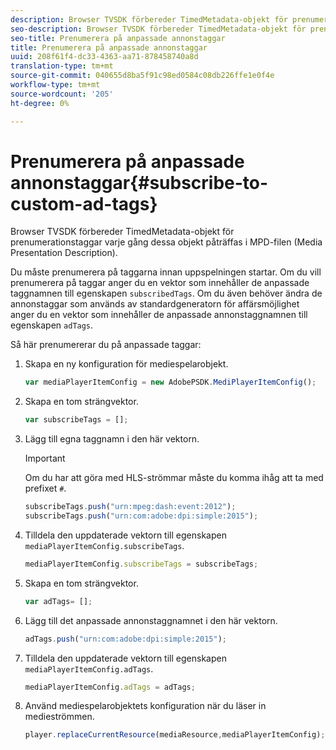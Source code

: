 ```yaml
---
description: Browser TVSDK förbereder TimedMetadata-objekt för prenumerationstaggar varje gång dessa objekt påträffas i MPD-filen (Media Presentation Description).
seo-description: Browser TVSDK förbereder TimedMetadata-objekt för prenumerationstaggar varje gång dessa objekt påträffas i MPD-filen (Media Presentation Description).
seo-title: Prenumerera på anpassade annonstaggar
title: Prenumerera på anpassade annonstaggar
uuid: 208f61f4-dc33-4363-aa71-878458740a8d
translation-type: tm+mt
source-git-commit: 040655d8ba5f91c98ed0584c08db226ffe1e0f4e
workflow-type: tm+mt
source-wordcount: '205'
ht-degree: 0%

---
```



# Prenumerera på anpassade annonstaggar{#subscribe-to-custom-ad-tags}

Browser TVSDK förbereder TimedMetadata-objekt för prenumerationstaggar varje gång dessa objekt påträffas i MPD-filen (Media Presentation Description).

Du måste prenumerera på taggarna innan uppspelningen startar.
Om du vill prenumerera på taggar anger du en vektor som innehåller de anpassade taggnamnen till egenskapen `subscribedTags`. Om du även behöver ändra de annonstaggar som används av standardgeneratorn för affärsmöjlighet anger du en vektor som innehåller de anpassade annonstaggnamnen till egenskapen `adTags`.

Så här prenumererar du på anpassade taggar:

1. Skapa en ny konfiguration för mediespelarobjekt.

   ```js
   var mediaPlayerItemConfig = new AdobePSDK.MediPlayerItemConfig();
   ```

1. Skapa en tom strängvektor.

   ```js
   var subscribeTags = [];
   ```

1. Lägg till egna taggnamn i den här vektorn.

   >[!IMPORTANT]
   >
   >Om du har att göra med HLS-strömmar måste du komma ihåg att ta med prefixet `#`.

   ```js
   subscribeTags.push("urn:mpeg:dash:event:2012"); 
   subscribeTags.push("urn:com:adobe:dpi:simple:2015"); 
   ```

1. Tilldela den uppdaterade vektorn till egenskapen `mediaPlayerItemConfig.subscribeTags`.

   ```js
   mediaPlayerItemConfig.subscribeTags = subscribeTags;
   ```

1. Skapa en tom strängvektor.

   ```js
   var adTags= [];
   ```

1. Lägg till det anpassade annonstaggnamnet i den här vektorn.

   ```js
   adTags.push("urn:com:adobe:dpi:simple:2015");
   ```

1. Tilldela den uppdaterade vektorn till egenskapen `mediaPlayerItemConfig.adTags`.

   ```js
   mediaPlayerItemConfig.adTags = adTags;
   ```

1. Använd mediespelarobjektets konfiguration när du läser in medieströmmen.

   ```js
   player.replaceCurrentResource(mediaResource,mediaPlayerItemConfig);
   ```

